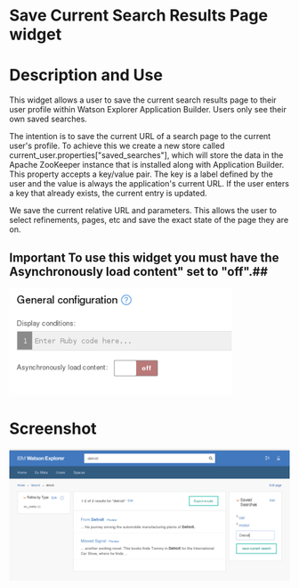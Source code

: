 # Save Current Search Results Page widget #

# Description and Use #

This widget allows a user to save the current search results page to their user profile within Watson Explorer Application Builder. Users only see their own saved searches.

The intention is to save the current URL of a search page to the current user's profile. To achieve this we create a new store called current_user.properties["saved_searches"], which will store the data in the Apache ZooKeeper instance that is installed along with Application Builder. This property accepts a key/value pair. The key is a label defined by the user and the value is always the application's current URL. If the user enters a key that already exists, the current entry is updated.

We save the current relative URL and parameters. This allows the user to select refinements, pages, etc and save the exact state of the page they are on.

## Important To use this widget you must have the Asynchronously load content" set to "off".##
<img src="async_off.png" width="400px">


# Screenshot #
![Screenshot](saved_search_screenshot_2.png)

